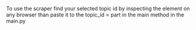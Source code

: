To use the scraper find your selected topic id by inspecting the element on any browser than paste it to the topic_id =
part in the main method in the main.py